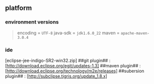 ## platform



### environment versions
> encoding = `UTF-8`
java-sdk = `jdk1.6.0_22`
maven = `apache-maven-3.0.4`


### ide
[eclipse-jee-indigo-SR2-win32.zip]
##git plugin## : [http://download.eclipse.org/egit/updates-1.3]
##maven plugin## : [http://download.eclipse.org/technology/m2e/releases]
##subersion plugin## : [http://subclipse.tigris.org/update_1.8.x]

